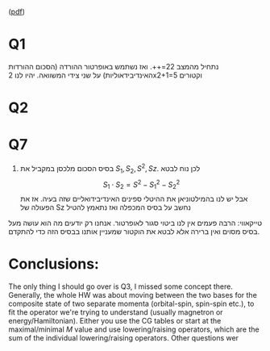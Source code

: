 ([pdf](zotero://open-pdf/library/items/5HBQSBUW?page=1&annotation=SFNJ7KLN))

# Q1

נתחיל מהמצב 22=++. ואז נשתמש באופרטור ההורדה (הסכום ההורדות האינדיבידאוליות) על שני צידי המשוואה. יהיו לנו 2x2+1=5 וקטורים

# Q2


# Q7
1. בסיס הסכום מלכסן במקביל את $S_{1},S_{2},S^2,Sz$. לכן נוח לבטא 
$$S_{1} \cdot S_{2} = S^2 - S_{1}^2 - S_{2}^2$$
	אבל יש לנו בהמילטוניאן את ההיטלי ספינים האינדיבידואליים שזה בעיה. אז את הפעולה של Sz נחשב על בסיס המכפלה ואז נתאמץ להטיל

טייקאווי: הרבה פעמים אין לנו ביטוי סגור לאופרטור. אנחנו רק יודעים מה הוא עושה מעל בסיס מסוים ואין ברירה אלא לבטא את הוקטור שמעניין אותנו בבסיס הזה כדי להתקדם.

# Conclusions:
The only thing I should go over is Q3, I missed some concept there. Generally, the whole HW was about moving between the two bases for the composite state of two separate momenta (orbital-spin, spin-spin etc.), to fit the operator we're trying to understand (usually magnetron or energy/Hamiltonian). Either you use the CG tables or start at the maximal/minimal $M$ value and use lowering/raising operators, which are the sum of the individual lowering/raising operators. Other questions wer